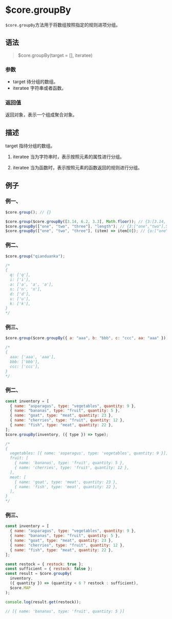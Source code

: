 # $core.groupBy

`$core.groupBy`方法用于将数组按照指定的规则进项分组。

## 语法

> $core.groupBy(target = [], iteratee)

### 参数

- target 待分组的数组。
- iteratee 字符串或者函数。

### 返回值

返回对象，表示一个组成聚合对象。

## 描述

target 指待分组的数组。

1. iteratee 当为字符串时，表示按照元素的属性进行分组。

2. iteratee 当为函数时，表示按照元素的函数返回的规则进行分组。

## 例子

### 例一、

```javascript
$core.group(); // {}

$core.group($core.groupBy([3.14, 6.2, 3.3], Math.floor)); // {3:[3.14, 3.3],6:[6.2]}
$core.groupBy(["one", "two", "three"], "length"); // {3:["one","two"],5:["three"]}
$core.groupBy(["one", "two", "three"], (item) => item[0]); // {o:["one"],t:["two","three"]}
```

### 例二、

```javascript
$core.group("qianduanka");

/*
{
  q: ['q'],
  i: ['i'],
  a: ['a', 'a', 'a'],
  n: ['n', 'n'],
  d: ['d'],
  u: ['u'],
  k: ['k'],
}
*/
```

### 例三、

```javascript
$core.group($core.groupBy({ a: "aaa", b: "bbb", c: "ccc", aa: "aaa" }));

/*
{
  aaa: ['aaa', 'aaa'],
  bbb: ['bbb'],
  ccc: ['ccc'],
}
*/
```

### 例二、

```javascript
const inventory = [
  { name: "asparagus", type: "vegetables", quantity: 9 },
  { name: "bananas", type: "fruit", quantity: 5 },
  { name: "goat", type: "meat", quantity: 23 },
  { name: "cherries", type: "fruit", quantity: 12 },
  { name: "fish", type: "meat", quantity: 22 },
];
$core.groupBy(inventory, ({ type }) => type);

/*
{
  vegetables: [{ name: 'asparagus', type: 'vegetables', quantity: 9 }],
  fruit: [
    { name: 'bananas', type: 'fruit', quantity: 5 },
    { name: 'cherries', type: 'fruit', quantity: 12 },
  ],
  meat: [
    { name: 'goat', type: 'meat', quantity: 23 },
    { name: 'fish', type: 'meat', quantity: 22 },
  ],
}
*/
```

### 例三、

```javascript
const inventory = [
  { name: "asparagus", type: "vegetables", quantity: 9 },
  { name: "bananas", type: "fruit", quantity: 5 },
  { name: "goat", type: "meat", quantity: 23 },
  { name: "cherries", type: "fruit", quantity: 12 },
  { name: "fish", type: "meat", quantity: 22 },
];

const restock = { restock: true };
const sufficient = { restock: false };
const result = $core.groupBy(
  inventory,
  ({ quantity }) => (quantity < 6 ? restock : sufficient),
  $core.MAP
);

console.log(result.get(restock));

// [{ name: 'bananas', type: 'fruit', quantity: 5 }]
```
